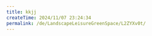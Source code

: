 ```yaml
---
title: kkjj
createTime: 2024/11/07 23:24:34
permalink: /de/LandscapeLeisureGreenSpace/L2ZYXv0t/
---
```

